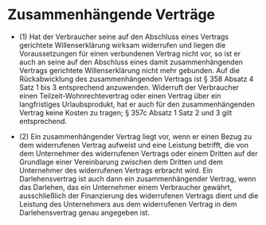 # Zusammenhängende Verträge

- (1) Hat der Verbraucher seine auf den Abschluss eines Vertrags gerichtete Willenserklärung wirksam widerrufen und liegen die Voraussetzungen für einen verbundenen Vertrag nicht vor, so ist er auch an seine auf den Abschluss eines damit zusammenhängenden Vertrags gerichtete Willenserklärung nicht mehr gebunden. Auf die Rückabwicklung des zusammenhängenden Vertrags ist § 358 Absatz 4 Satz 1 bis 3 entsprechend anzuwenden. Widerruft der Verbraucher einen Teilzeit-Wohnrechtevertrag oder einen Vertrag über ein langfristiges Urlaubsprodukt, hat er auch für den zusammenhängenden Vertrag keine Kosten zu tragen; § 357c Absatz 1 Satz 2 und 3 gilt entsprechend.

- (2) Ein zusammenhängender Vertrag liegt vor, wenn er einen Bezug zu dem widerrufenen Vertrag aufweist und eine Leistung betrifft, die von dem Unternehmer des widerrufenen Vertrags oder einem Dritten auf der Grundlage einer Vereinbarung zwischen dem Dritten und dem Unternehmer des widerrufenen Vertrags erbracht wird. Ein Darlehensvertrag ist auch dann ein zusammenhängender Vertrag, wenn das Darlehen, das ein Unternehmer einem Verbraucher gewährt, ausschließlich der Finanzierung des widerrufenen Vertrags dient und die Leistung des Unternehmers aus dem widerrufenen Vertrag in dem Darlehensvertrag genau angegeben ist.

